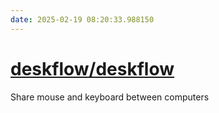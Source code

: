 ```yaml
---
date: 2025-02-19 08:20:33.988150
---
```


# [deskflow/deskflow](https://github.com/deskflow/deskflow)

Share mouse and keyboard between computers